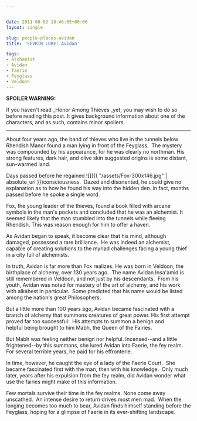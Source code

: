 ```yaml
---


date: 2011-08-02 18:46:05+00:00
layout: single

slug: people-places-avidan
title: 'SEVRIN LORE: Avidan'

tags:
- alchemist
- Avidan
- faerie
- Feyglass
- Veldoon
---
```


**SPOILER WARNING:**

If you haven't read _Honor Among Thieves _yet, you may wish to do so before reading this post. It gives background information about one of the characters, and as such, contains minor spoilers.


**********************************************************************




About four years ago, the band of thieves who live in the tunnels below Rhendish Manor found a man lying in front of the Feyglass.  The mystery was compounded by his appearance, for he was clearly no northman. His strong features, dark hair, and olive skin suggested origins is some distant, sun-warmed land.




Days passed before he regained ![]({{ "/assets/Fox-300x146.jpg" | absolute_url }})consciousness.  Dazed and disoriented, he could give no explanation as to how he found his way into the hidden den. In fact, months passed before he spoke a single word.




Fox, the young leader of the thieves, found a book filled with arcane symbols in the man's pockets and concluded that he was an alchemist. It seemed likely that the man stumbled into the tunnels while fleeing Rhendish. This was reason enough for him to offer a haven.




As Avidan began to speak, it become clear that his mind, although damaged, possessed a rare brilliance.  He was indeed an alchemist, capable of creating solutions to the myriad challenges facing a young thief in a city full of alchemists.




In truth, Avidan is far more than Fox realizes. He was born in Veldoon, the birthplace of alchemy, over 130 years ago.  The name Avidan Insa'amid is still remembered in Veldoon, and not just by his descendants.  From his youth, Avidan was noted for mastery of the art of alchemy, and his work with alkahest in particular.  Some predicted that his name would be listed among the nation's great Philosophers.




But a little more than 100 years ago, Avidan became fascinated with a branch of alchemy that summons creatures of great power. His first attempt proved far too successful:  His attempts to summon a benign and helpful being brought to him Mabh, the Queen of the Fairies.




But Mabh was feeling neither benign nor helpful. Incensed--and a little frightened--by this summons, she lured Avidan into Faerie, the fey realm. For several terrible years, he paid for his effronterie.




In time, however, he caught the eye of a lady of the Faerie Court.  She became fascinated first with the man, then with his knowledge.  Only much later, years after his expulsion from the fey realm, did Avidan wonder what use the fairies might make of this information.




Few mortals survive their time in the fey realms. None come away unscathed.  An intense desire to return drives most men mad.  When the longing becomes too much to bear, Avidan finds himself standing before the Feyglass, hoping for a glimpse of Faerie in its ever-shifting landscape.
